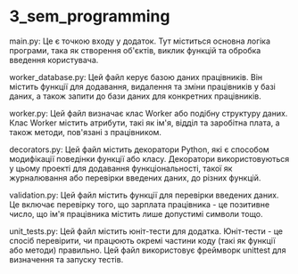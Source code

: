 # 3_sem_programming

main.py: Це є точкою входу у додаток. Тут міститься основна логіка програми, така як створення об'єктів, виклик функцій та обробка введення користувача.

worker_database.py: Цей файл керує базою даних працівників. Він містить функції для додавання, видалення та зміни працівників у базі даних, а також запити до бази даних для конкретних працівників.

worker.py: Цей файл визначає клас Worker або подібну структуру даних. Клас Worker містить атрибути, такі як ім'я, відділ та заробітна плата, а також методи, пов'язані з працівником.

decorators.py: Цей файл містить декоратори Python, які є способом модифікації поведінки функції або класу. Декоратори використовуються у цьому проекті для додавання функціональності, такої як журналювання або перевірки введених даних, до різних функцій.

validation.py: Цей файл містить функції для перевірки введених даних. Це включає перевірку того, що зарплата працівника - це позитивне число, що ім'я працівника містить лише допустимі символи тощо.

unit_tests.py: Цей файл містить юніт-тести для додатка. Юніт-тести - це спосіб перевірити, чи працюють окремі частини коду (такі як функції або методи) правильно. Цей файл використовує фреймворк unittest для визначення та запуску тестів.
